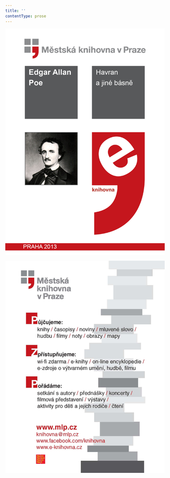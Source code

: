 ```yaml
---
title: ''
contentType: prose
---
```


![obalka](./resources/obalka_havran_a_jine_basne.jpg)

![obalka](./resources/upoutavka_eknihy.jpg)
